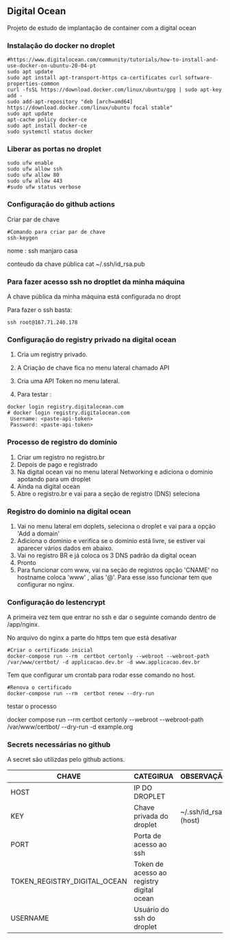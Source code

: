 ## Digital Ocean

Projeto de estudo de implantação de container com a digital ocean


### Instalação do docker no droplet

```
#https://www.digitalocean.com/community/tutorials/how-to-install-and-use-docker-on-ubuntu-20-04-pt
sudo apt update
sudo apt install apt-transport-https ca-certificates curl software-properties-common
curl -fsSL https://download.docker.com/linux/ubuntu/gpg | sudo apt-key add -
sudo add-apt-repository "deb [arch=amd64] https://download.docker.com/linux/ubuntu focal stable"
sudo apt update
apt-cache policy docker-ce
sudo apt install docker-ce
sudo systemctl status docker
```


### Liberar as portas no droplet

```
sudo ufw enable
sudo ufw allow ssh
sudo ufw allow 80
sudo ufw allow 443
#sudo ufw status verbose
```


### Configuração do github actions

Criar par de chave 
```
#Comando para criar par de chave
ssh-keygen
```


nome : ssh manjaro casa

conteudo da chave pública cat ~/.ssh/id_rsa.pub
    


### Para fazer acesso ssh no droptlet da minha máquina

A chave pública da minha máquina está configurada no dropt

Para fazer o ssh basta:

```
ssh root@167.71.240.178
```

### Configuração do registry privado na digital ocean

1. Cria um registry privado.
2. A Criação de chave fica no menu  lateral chamado API
3. Cria uma API Token no menu lateral.

4. Para testar :

```
docker login registry.digitalocean.com
# docker login registry.digitalocean.com
 Username: <paste-api-token>
 Password: <paste-api-token>
```


### Processo de registro do domínio

1. Criar um registro no registro.br
2. Depois de pago e registrado 
3. Na digital ocean vai no menu lateral Networking e adiciona o dominio apotando para um droplet
4. Ainda na digital ocean 
5. Abre o registro.br e vai para a seção de registro (DNS) seleciona 



### Registro do dominio na digital ocean

1. Vai no menu lateral em doplets, seleciona o droplet e vai para a opção 'Add a domain'
2. Adiciona o dominio e verifica se o dominio está livre, se estiver vai aparecer vários dados em abaixo.
3. Vai no registro BR e já coloca os 3 DNS padrão da digital ocean
4. Pronto
5. Para funcionar com www, vai na seção de registros opção 'CNAME' no hostname coloca 'www' , alias '@'. Para esse isso funcionar tem que configurar no nginx.


### Configuração do lestencrypt

A primeira vez tem que entrar no ssh e dar o seguinte comando dentro de /app/nginx.

No arquivo do nginx a parte do https tem que está desativar

```
#Criar o certificado inicial
docker-compose run --rm  certbot certonly --webroot --webroot-path /var/www/certbot/ -d applicacao.dev.br -d www.applicacao.dev.br
```


Tem que configurar um crontab para rodar esse comando no host. 

```
#Renova o certificado
docker-compose run --rm  certbot renew --dry-run
```

testar o processo

docker compose run --rm  certbot certonly --webroot --webroot-path /var/www/certbot/ --dry-run -d example.org

### Secrets necessárias no github 

A secret são utilizdas pelo github actions.

| CHAVE | CATEGIRUA     | OBSERVAÇÃO           |
|------|---------------|----------------------|
| HOST | IP DO DROPLET |                      |
| KEY  | Chave privada do droplet | ~/.ssh/id_rsa (host) |
| PORT     | Porta de acesso ao ssh | |
| TOKEN_REGISTRY_DIGITAL_OCEAN     |Token de acesso ao registry digital ocean | |
| USERNAME     |Usuário do ssh do droplet | |

